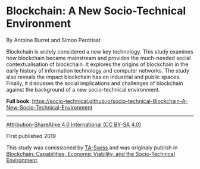 # Blockchain: A New Socio-Technical Environment

By Antoine Burret and Simon Perdrisat

Blockchain is widely considered a new key technology. This study examines how blockchain became mainstream and provides the much-needed social contextualisation of blockchain. It explores the origins of blockchain in the early history of information technology and computer networks. The study also reveals the impact blockchain has on industrial and public spaces. Finally, it discusses the social implications and challenges of blockchain against the background of a new socio-technical environment.

**Full book**: https://socio-technical.github.io/socio-technical-Blockchain-A-New-Socio-Technical-Environment

---

[Attribution-ShareAlike 4.0 International (CC BY-SA 4.0)](https://creativecommons.org/licenses/by-sa/4.0/)

First published 2019

This study was comissioned by [TA-Swiss](https://www.ta-swiss.ch/) and was originaly publish in [Blockchain: Capabilities, Economic Viability, and the Socio-Technical Environment](https://vdf.ch/blockchain-capabilities-economic-viability-and-the-socio-technical-environment.html).
